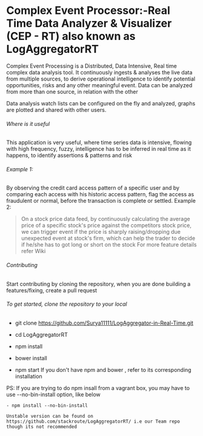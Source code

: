 Complex Event Processor:-Real Time Data Analyzer & Visualizer (CEP - RT) also known as LogAggregatorRT
===
Complex Event Processing is a Distributed, Data Intensive, Real time complex data analysis tool. It continuously ingests & analyses the live data from multiple sources, to derive operational intelligence to identify potential opportunities, risks and any other meaningful event. Data can be analyzed from more than one source, in relation with the other

Data analysis watch lists can be configured on the fly and analyzed, graphs are plotted and shared with other users.

###### Where is it useful

This application is very useful, where time series data is intensive, flowing with high frequency, fuzzy, intelligence has to be inferred in real time as it happens, to identify assertions & patterns and risk

###### Example 1:

By observing the credit card access pattern of a specific user and by comparing each access with his historic access pattern, flag the access as fraudulent or normal, before the transaction is complete or settled.
Example 2:

> On a stock price data feed, by continuously calculating the average price of a specific stock's price against the competitors stock price, we can trigger event if the price is sharply raising/dropping due unexpected event at stock's firm, which can help the trader to decide if he/she has to got long or short on the stock
For more feature details refer Wiki

###### Contributing

Start contributing by cloning the repository, when you are done building a features/fixing, create a pull request

###### To get started, clone the repository to your local

- git clone https://github.com/Surya11111/LogAggregator-in-Real-Time.git


- cd LogAggregatorRT

- npm install
- bower install
- npm start
If you don't have npm and bower , refer to its corresponding installation

PS: If you are trying to do npm insall from a vagrant box, you may have to use --no-bin-install option, like below

    - npm install --no-bin-install

    Unstable version can be found on https://github.com/stackroute/LogAggregatorRT/ i.e our Team repo though its not recommended

